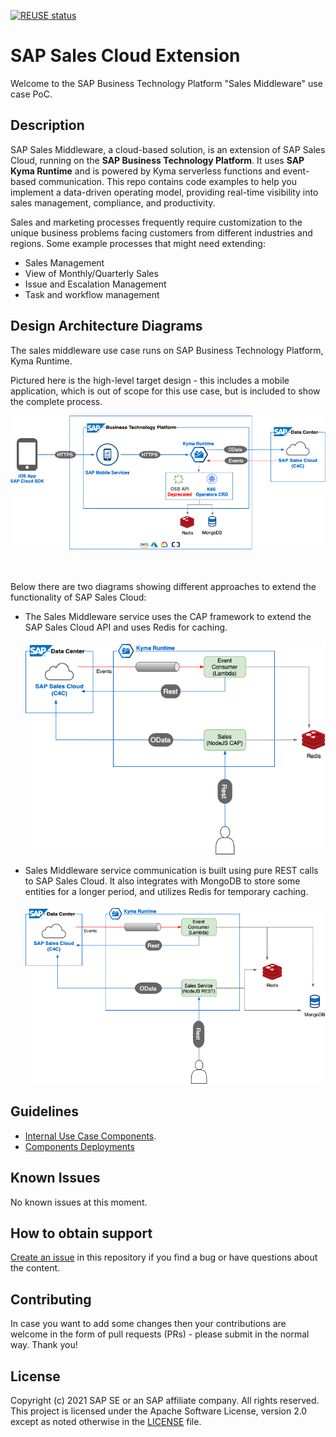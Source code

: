[![REUSE status](https://api.reuse.software/badge/github.com/SAP-samples/cloud-extension-sales-middleware)](https://api.reuse.software/info/github.com/SAP-samples/cloud-extension-sales-middleware)

# SAP Sales Cloud Extension
Welcome to the SAP Business Technology Platform "Sales Middleware" use case PoC.

## Description
SAP Sales Middleware, a cloud-based solution, is an extension of SAP Sales Cloud, 
running on the <b>SAP Business Technology Platform</b>. It uses <b>SAP Kyma Runtime</b> and is powered by Kyma serverless functions and event-based communication. 
This repo contains code examples to help you implement a data-driven operating model, providing real-time visibility into sales management, compliance, and productivity.

Sales and marketing processes frequently require customization to the unique business problems facing customers from different industries and regions. Some example processes that might need extending:

* Sales Management
* View of Monthly/Quarterly Sales
* Issue and Escalation Management
* Task and workflow management

## Design Architecture Diagrams
The sales middleware use case runs on SAP Business Technology Platform, Kyma Runtime.

Pictured here is the high-level target design - this includes a mobile application, which is out of scope for this use case, but is included to show the complete process.

![](images/HL-SalesMiddleware-UseCase.png)

<br/><br/>
Below there are two diagrams showing different approaches to extend the functionality of SAP Sales Cloud:

- The Sales Middleware service uses the CAP framework to extend the SAP Sales Cloud API and uses Redis for caching.
  
  ![](images/SalesMiddleware-CAP-UseCase.png)
  
- Sales Middleware service communication is built using pure REST calls to SAP Sales Cloud. It also integrates with MongoDB to store some entities for a longer period, and utilizes Redis for temporary caching.

  ![](images/SalesMiddleware-Rest-UseCase.png)

## Guidelines

* [Internal Use Case Components](./services).
* [Components Deployments](./deployment)

## Known Issues
No known issues at this moment.

## How to obtain support

[Create an issue](https://github.com/SAP-samples/cloud-extension-sales-middleware/issues) in this repository if you find
a bug or have questions about the content.

## Contributing
In case you want to add some changes then your contributions are welcome in the form of pull requests (PRs) - 
please submit in the normal way. Thank you!

## License
Copyright (c) 2021 SAP SE or an SAP affiliate company. All rights reserved. This project is licensed under the 
Apache Software License, version 2.0 except as noted otherwise in the [LICENSE](LICENSES/Apache-2.0.txt) file.
